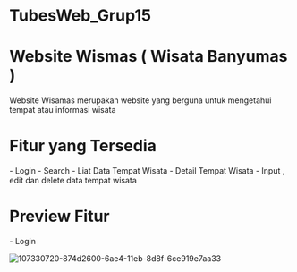 # TubesWeb_Grup15
<h1> Website Wismas ( Wisata Banyumas ) </h1>
Website Wisamas merupakan website yang berguna untuk mengetahui tempat atau informasi wisata 

<h1> Fitur yang Tersedia </h1>
- Login 
- Search 
- Liat Data Tempat Wisata 
- Detail Tempat Wisata
- Input , edit dan delete data tempat wisata

<h1> Preview Fitur </h1>
- Login 

![107330720-874d2600-6ae4-11eb-8d8f-6ce919e7aa33](https://user-images.githubusercontent.com/56968542/107333031-7d78f200-6ae7-11eb-87c2-400e4c8d7f36.jpg)


